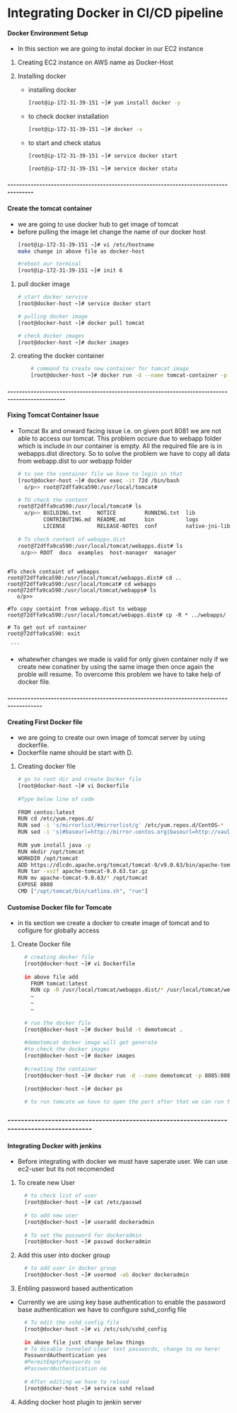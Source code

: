 # Integrating Docker in CI/CD pipeline
   #### Docker Environment Setup
   - In this section we are going to instal docker in our EC2 instance
   
   1. Creating EC2 instance on AWS name as Docker-Host
   
   2. Installing docker 
      - installing docker
        ```sh
        [root@ip-172-31-39-151 ~]# yum install docker -y
        ```
      - to check docker installation
        ```sh
        [root@ip-172-31-39-151 ~]# docker -v
        ```
      - to start and check status 
        ```sh
        [root@ip-172-31-39-151 ~]# service docker start
        
        [root@ip-172-31-39-151 ~]# service docker statu
        ```
      
   #### -------------------------------------------------------------------------------------
   
   #### Create the tomcat container
   
   - we are going to use docker hub to get image of tomcat
   - before pulling the image let change the name of our docker host
     ```sh
     [root@ip-172-31-39-151 ~]# vi /etc/hostname 
     make change in above file as docker-host
     
     #reboot our terminal
     [root@ip-172-31-39-151 ~]# init 6

     ```
   1. pull docker image
      ```sh
      # start docker service
      [root@docker-host ~]# service docker start
      
      # pulling docker image
      [root@docker-host ~]# docker pull tomcat
      
      # check docker images
      [root@docker-host ~]# docker images
      
      ```
   2. creating the docker container
      ```sh
          # command to create new container for tomcat image
          [root@docker-host ~]# docker run -d --name tomcat-container -p 8081:8080 tomcat
       ```
       
   #### ------------------------------------------------------------------------------------------------
   
   #### Fixing Tomcat Container Issue
   - Tomcat 8x and onward facing issue i.e. on given port 8081 we are not able to access our tomcat. This problem occure due to webapp folder which is include in our container is empty. All the required file are is in webapps.dist directory. So to solve the problem we have to copy all data from webapp.dist to uor webapp folder
     ```sh
     # to see the container file we have to login in that
     [root@docker-host ~]# docker exec -it 72d /bin/bash
       o/p>> root@72dffa9ca590:/usr/local/tomcat#
     
     # TO check the content 
     root@72dffa9ca590:/usr/local/tomcat# ls
       o/p>> BUILDING.txt     NOTICE         RUNNING.txt  lib             temp          work
             CONTRIBUTING.md  README.md      bin          logs            webapps
             LICENSE          RELEASE-NOTES  conf         native-jni-lib  webapps.dist
             
     # To check content of webapps.dist
     root@72dffa9ca590:/usr/local/tomcat/webapps.dist# ls
      o/p>> ROOT  docs  examples  host-manager  manager
    
    #To check containt of webapps
    root@72dffa9ca590:/usr/local/tomcat/webapps.dist# cd ..
    root@72dffa9ca590:/usr/local/tomcat# cd webapps
    root@72dffa9ca590:/usr/local/tomcat/webapps# ls
       o/p>> 
       
    #To copy containt from webapp.dist to webapp
    root@72dffa9ca590:/usr/local/tomcat/webapps.dist# cp -R * ../webapps/
      
    # To get out of container
    root@72dffa9ca590: exit

     ```
   - whatewher changes we made is valid for only given container noly if we create new conatiner by using the same image then once again the proble will resume. To overcome this problem we have to take help of docker file.
   
   #### ----------------------------------------------------------------------------------------
   
   #### Creating First Docker file
   - we are going to create our own image of tomcat server by using dockerfile.
   - Dockerfile name should be start with D.
   1. Creating docker file
      ```sh
      # go to root dir and create Docker file
      [root@docker-host ~]# vi Dockerfile
     
      #Type below line of code
     
      FROM centos:latest
      RUN cd /etc/yum.repos.d/
      RUN sed -i 's/mirrorlist/#mirrorlist/g' /etc/yum.repos.d/CentOS-*
      RUN sed -i 's|#baseurl=http://mirror.centos.org|baseurl=http://vault.centos.org|g' /etc/yum.repos.d/CentOS-*
 
      RUN yum install java -y
      RUN mkdir /opt/tomcat
      WORKDIR /opt/tomcat
      ADD https://dlcdn.apache.org/tomcat/tomcat-9/v9.0.63/bin/apache-tomcat-9.0.63.tar.gz .
      RUN tar -xvzf apache-tomcat-9.0.63.tar.gz
      RUN mv apache-tomcat-9.0.63/* /opt/tomcat
      EXPOSE 8080
      CMD ["/opt/tomcat/bin/catlina.sh", "run"]
      ```
     
   #### Customise Docker file for Tomcate
   - in tis section we create a docker to create image of tomcat and to cofigure for globally access
   1. Create Docker file
      ```sh
        # creating docker file
        [root@docker-host ~]# vi Dockerfile
        
        in above file add 
          FROM tomcat:latest
          RUN cp -R /usr/local/tomcat/webapps.dist/* /usr/local/tomcat/webapps
          ~
          ~
          ~
          
        # run the docker file
        [root@docker-host ~]# docker build -t demotomcat .
        
        #demotomcat docker image will get generate
        #to check the docker images
        [root@docker-host ~]# docker images
        
        #creating the container
        [root@docker-host ~]# docker run -d --name demotomcat -p 8085:8080 demotomcat
        
        [root@docker-host ~]# docker ps 
        
        # to run tomcate we have to open the port after that we can run the tomcat

      ```
   ### ------------------------------------------------------------------------------------------ 
   #### Integrating Docker with jenkins
   - Before integrating with docker we must have saperate user. We can use ec2-user but its not recomended
   1. To create new User
      ```sh
        # to check list of user
        [root@docker-host ~]# cat /etc/passwd
        
        # to add new user
        [root@docker-host ~]# useradd dockeradmin
        
        # To set the password for dockeradmin
        [root@docker-host ~]# passwd dockeradmin
      
      ```
   2. Add this user into docker group
      ```sh
        # to add user in docker group
        [root@docker-host ~]# usermod -aG docker dockeradmin
      ```
   3. Enbling password based authentication
   - Currently we are using key base authentication to enable the password base authentication we have to configure sshd_config file
      ```sh
        # To edit the sshd_config file
        [root@docker-host ~]# vi /etc/ssh/sshd_config
        
        in above file just change below things
        # To disable tunneled clear text passwords, change to no here!
        PasswordAuthentication yes
        #PermitEmptyPasswords no
        #PasswordAuthentication no
        
        # After editing we have to reload
        [root@docker-host ~]# service sshd reload
      ```
   4. Adding docker host plugin to jenkin server
      
      
  
